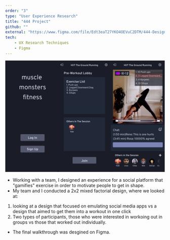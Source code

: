 ```yaml
---
order: "3"
type: "User Experience Research"
title: "444 Project"
github: ""
external: "https://www.figma.com/file/Edt3eaT27YKO4OEVuC2DTM/444-Design-A?node-id=0%3A1"
tech:
    - UX Research Techniques
    - Figma
---
```


![444Project](../images/444_project.png)

* Working with a team, I designed an experience for a social platform that "gamifies" exercise in order to motivate people to get in shape. 
* My team and I conducted a 2x2 mixed factorial design, where we looked at:
1. looking at a design that focused on emulating social media apps vs a design that aimed to get them into a workout in one click 
2. Two types of participants, those who were interested in workoing out in groups vs those that worked out individually.

* The final walkthrough was desgined on Figma.
